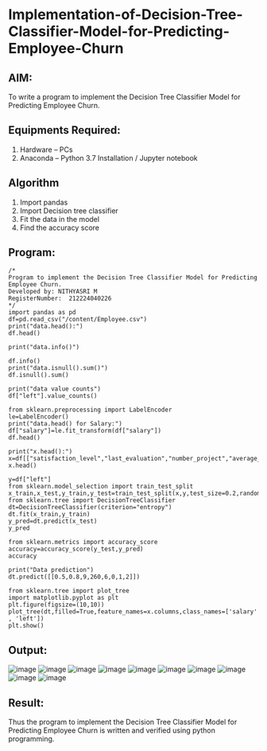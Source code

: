 # Implementation-of-Decision-Tree-Classifier-Model-for-Predicting-Employee-Churn

## AIM:
To write a program to implement the Decision Tree Classifier Model for Predicting Employee Churn.

## Equipments Required:
1. Hardware – PCs
2. Anaconda – Python 3.7 Installation / Jupyter notebook

## Algorithm
1. Import pandas
2. Import Decision tree classifier
3. Fit the data in the model
4. Find the accuracy score


## Program:
```
/*
Program to implement the Decision Tree Classifier Model for Predicting Employee Churn.
Developed by: NITHYASRI M
RegisterNumber:  212224040226
*/
import pandas as pd
df=pd.read_csv("/content/Employee.csv")
print("data.head():")
df.head()

print("data.info()")

df.info()
print("data.isnull().sum()")
df.isnull().sum()

print("data value counts")
df["left"].value_counts()

from sklearn.preprocessing import LabelEncoder
le=LabelEncoder()
print("data.head() for Salary:")
df["salary"]=le.fit_transform(df["salary"])
df.head()

print("x.head():")
x=df[["satisfaction_level","last_evaluation","number_project","average_montly_hours","time_spend_company","Work_accident","promotion_last_5years","salary"]]
x.head()

y=df["left"]
from sklearn.model_selection import train_test_split
x_train,x_test,y_train,y_test=train_test_split(x,y,test_size=0.2,random_state=100)
from sklearn.tree import DecisionTreeClassifier
dt=DecisionTreeClassifier(criterion="entropy")
dt.fit(x_train,y_train)
y_pred=dt.predict(x_test)
y_pred

from sklearn.metrics import accuracy_score
accuracy=accuracy_score(y_test,y_pred)
accuracy

print("Data prediction")
dt.predict([[0.5,0.8,9,260,6,0,1,2]])

from sklearn.tree import plot_tree
import matplotlib.pyplot as plt
plt.figure(figsize=(10,10))
plot_tree(dt,filled=True,feature_names=x.columns,class_names=['salary' , 'left'])
plt.show()

```

## Output:
![image](https://github.com/user-attachments/assets/9b89e2b1-6e34-45bd-9478-ce2cafa67803)
![image](https://github.com/user-attachments/assets/e67c7402-d35e-4f86-ab41-c699c07b373c)
![image](https://github.com/user-attachments/assets/b55ca2f3-0797-49ff-b0ae-79e65c7d1789)
![image](https://github.com/user-attachments/assets/720bcd2b-2ff3-45f5-8e7d-48ead9b0e7ec)
![image](https://github.com/user-attachments/assets/093d5c38-9924-4016-8134-864af4fd3b78)
![image](https://github.com/user-attachments/assets/40bec6f3-9d3f-4348-863c-1928fe9cbefe)
![image](https://github.com/user-attachments/assets/8d8e910f-3664-4e55-8b94-0e4fa5fce0d4)
![image](https://github.com/user-attachments/assets/bef7721d-65a9-4ee1-a458-58cb128d3787)
![image](https://github.com/user-attachments/assets/5cf0fd68-9e20-48bf-8bb4-d02f58fce005)
![image](https://github.com/user-attachments/assets/6cc4a51c-ab95-4497-ac27-2def194136c8)



## Result:
Thus the program to implement the  Decision Tree Classifier Model for Predicting Employee Churn is written and verified using python programming.
